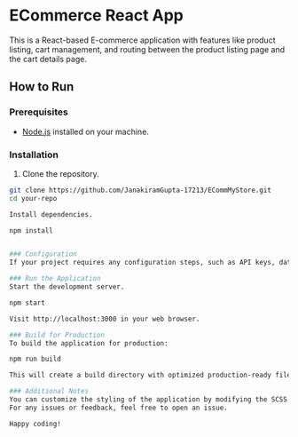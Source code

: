 # ECommerce React App

This is a React-based E-commerce application with features like product listing, cart management, and routing between the product listing page and the cart details page.

## How to Run

### Prerequisites

- [Node.js](https://nodejs.org/) installed on your machine.

### Installation

1. Clone the repository.

```bash
git clone https://github.com/JanakiramGupta-17213/ECommMyStore.git
cd your-repo

Install dependencies.

npm install


### Configuration
If your project requires any configuration steps, such as API keys, database setup, etc., mention them here.

### Run the Application
Start the development server.

npm start

Visit http://localhost:3000 in your web browser.

### Build for Production
To build the application for production:

npm run build

This will create a build directory with optimized production-ready files.

### Additional Notes
You can customize the styling of the application by modifying the SCSS files in the src/styles directory.
For any issues or feedback, feel free to open an issue.

Happy coding!
